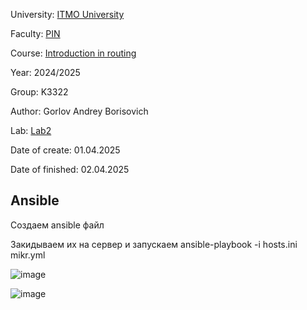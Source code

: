 University: [ITMO University](https://itmo.ru/ru/)

Faculty: [PIN](https://fict.itmo.ru)

Course: [Introduction in routing](https://github.com/itmo-ict-faculty/introduction-in-routing)

Year: 2024/2025

Group: K3322

Author: Gorlov Andrey Borisovich

Lab: [Lab2](https://itmo-ict-faculty.github.io/network-programming/education/labs2023_2024/lab2/lab2/#_5)

Date of create: 01.04.2025

Date of finished: 02.04.2025


## Ansible

Создаем ansible файл 


Закидываем их на сервер и запускаем
ansible-playbook -i hosts.ini mikr.yml


![image](https://github.com/user-attachments/assets/ec8b4c7e-7125-4bf0-b4d0-bf9aa4778bfa)

![image](https://github.com/user-attachments/assets/b4b3cbbd-058f-473c-92ee-e88ac54e07a6)
